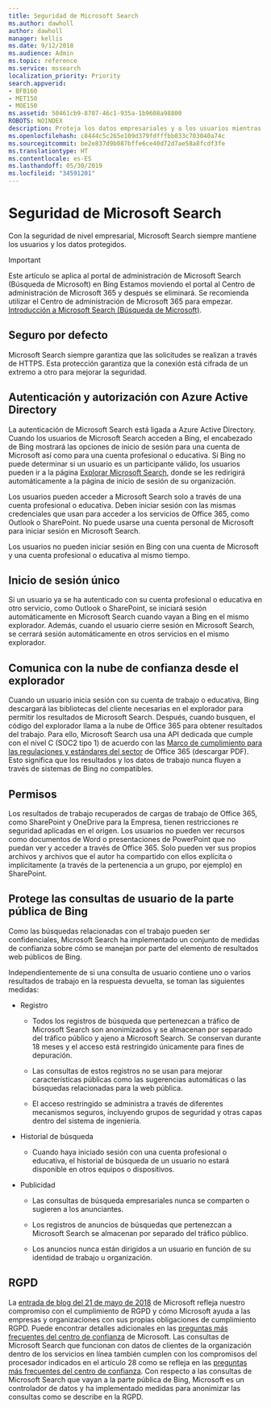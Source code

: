 ```yaml
---
title: Seguridad de Microsoft Search
ms.author: dawholl
author: dawholl
manager: kellis
ms.date: 9/12/2018
ms.audience: Admin
ms.topic: reference
ms.service: mssearch
localization_priority: Priority
search.appverid:
- BFB160
- MET150
- MOE150
ms.assetid: 50461cb9-8707-46c1-935a-1b9608a98800
ROBOTS: NOINDEX
description: Proteja los datos empresariales y a los usuarios mientras proporciona información a los usuarios autorizados con Microsoft Search
ms.openlocfilehash: c8444c5c265e109d379fdfffbb033c703040a74c
ms.sourcegitcommit: be2e837d9b087bffe6ce40d72d7ae58a8fcdf3fe
ms.translationtype: HT
ms.contentlocale: es-ES
ms.lasthandoff: 05/30/2019
ms.locfileid: "34591201"
---
```

# <a name="security-for-microsoft-search"></a>Seguridad de Microsoft Search

Con la seguridad de nivel empresarial, Microsoft Search siempre mantiene los usuarios y los datos protegidos.

> [!IMPORTANT]
> Este artículo se aplica al portal de administración de Microsoft Search (Búsqueda de Microsoft) en Bing Estamos moviendo el portal al Centro de administración de Microsoft 365 y después se eliminará. Se recomienda utilizar el Centro de administración de Microsoft 365 para empezar. [Introducción a Microsoft Search (Búsqueda de Microsoft)](overview-microsoft-search.md).
  
## <a name="secure-by-default"></a>Seguro por defecto

Microsoft Search siempre garantiza que las solicitudes se realizan a través de HTTPS. Esta protección garantiza que la conexión está cifrada de un extremo a otro para mejorar la seguridad.
  
## <a name="authentication-and-authorization-with-azure-active-directory"></a>Autenticación y autorización con Azure Active Directory

La autenticación de Microsoft Search está ligada a Azure Active Directory. Cuando los usuarios de Microsoft Search acceden a Bing, el encabezado de Bing mostrará las opciones de inicio de sesión para una cuenta de Microsoft así como para una cuenta profesional o educativa. Si Bing no puede determinar si un usuario es un participante válido, los usuarios pueden ir a la página [Explorar Microsoft Search](https://www.bing.com/business/explore), donde se les redirigirá automáticamente a la página de inicio de sesión de su organización. 
  
Los usuarios pueden acceder a Microsoft Search solo a través de una cuenta profesional o educativa. Deben iniciar sesión con las mismas credenciales que usan para acceder a los servicios de Office 365, como Outlook o SharePoint. No puede usarse una cuenta personal de Microsoft para iniciar sesión en Microsoft Search.
  
Los usuarios no pueden iniciar sesión en Bing con una cuenta de Microsoft y una cuenta profesional o educativa al mismo tiempo.
  
## <a name="single-sign-on"></a>Inicio de sesión único

Si un usuario ya se ha autenticado con su cuenta profesional o educativa en otro servicio, como Outlook o SharePoint, se iniciará sesión automáticamente en Microsoft Search cuando vayan a Bing en el mismo explorador. Además, cuando el usuario cierre sesión en Microsoft Search, se cerrará sesión automáticamente en otros servicios en el mismo explorador.
  
## <a name="communicates-with-the-trusted-cloud-from-the-browser"></a>Comunica con la nube de confianza desde el explorador

Cuando un usuario inicia sesión con su cuenta de trabajo o educativa, Bing descargará las bibliotecas del cliente necesarias en el explorador para permitir los resultados de Microsoft Search. Después, cuando busquen, el código del explorador llama a la nube de Office 365 para obtener resultados del trabajo. Para ello, Microsoft Search usa una API dedicada que cumple con el nivel C (SOC2 tipo 1) de acuerdo con las [Marco de cumplimiento para las regulaciones y estándares del sector](https://download.microsoft.com/download/B/2/7/B27B3EF3-8849-4C18-8BA4-5AD755728620/Compliance%20Framework_customer%20guidance.pdf) de Office 365 (descargar PDF). Esto significa que los resultados y los datos de trabajo nunca fluyen a través de sistemas de Bing no compatibles. 
  
## <a name="permissions"></a>Permisos

Los resultados de trabajo recuperados de cargas de trabajo de Office 365, como SharePoint y OneDrive para la Empresa, tienen restricciones re seguridad aplicadas en el origen. Los usuarios no pueden ver recursos como documentos de Word o presentaciones de PowerPoint que no puedan ver y acceder a través de Office 365. Solo pueden ver sus propios archivos y archivos que el autor ha compartido con ellos explícita o implícitamente (a través de la pertenencia a un grupo, por ejemplo) en SharePoint.
  
## <a name="protects-user-queries-from-the-public-portion-of-bing"></a>Protege las consultas de usuario de la parte pública de Bing

Como las búsquedas relacionadas con el trabajo pueden ser confidenciales, Microsoft Search ha implementado un conjunto de medidas de confianza sobre cómo se manejan por parte del elemento de resultados web públicos de Bing.
  
Independientemente de si una consulta de usuario contiene uno o varios resultados de trabajo en la respuesta devuelta, se toman las siguientes medidas:
  
- Registro
    
  - Todos los registros de búsqueda que pertenezcan a tráfico de Microsoft Search son anonimizados y se almacenan por separado del tráfico público y ajeno a Microsoft Search. Se conservan durante 18 meses y el acceso está restringido únicamente para fines de depuración.
    
  - Las consultas de estos registros no se usan para mejorar características públicas como las sugerencias automáticas o las búsquedas relacionadas para la web pública.
    
  - El acceso restringido se administra a través de diferentes mecanismos seguros, incluyendo grupos de seguridad y otras capas dentro del sistema de ingeniería.
    
- Historial de búsqueda
    
  - Cuando haya iniciado sesión con una cuenta profesional o educativa, el historial de búsqueda de un usuario no estará disponible en otros equipos o dispositivos.
    
- Publicidad
    
  - Las consultas de búsqueda empresariales nunca se comparten o sugieren a los anunciantes.
    
  - Los registros de anuncios de búsquedas que pertenezcan a Microsoft Search se almacenan por separado del tráfico público.
    
  - Los anuncios nunca están dirigidos a un usuario en función de su identidad de trabajo u organización.
    
## <a name="gdpr"></a>RGPD

La [entrada de blog del 21 de mayo de 2018](https://blogs.microsoft.com/on-the-issues/2018/05/21/microsofts-commitment-to-gdpr-privacy-and-putting-customers-in-control-of-their-own-data/) de Microsoft refleja nuestro compromiso con el cumplimiento de RGPD y cómo Microsoft ayuda a las empresas y organizaciones con sus propias obligaciones de cumplimiento RGPD. Puede encontrar detalles adicionales en las [preguntas más frecuentes del centro de confianza](https://www.microsoft.com/en-us/trustcenter/privacy/gdpr/gdpr-faqs) de Microsoft. Las consultas de Microsoft Search que funcionan con datos de clientes de la organización dentro de los servicios en línea también cumplen con los compromisos del procesador indicados en el artículo 28 como se refleja en las [preguntas más frecuentes del centro de confianza](https://www.microsoft.com/en-us/trustcenter/privacy/gdpr/gdpr-faqs). Con respecto a las consultas de Microsoft Search que vayan a la parte pública de Bing, Microsoft es un controlador de datos y ha implementado medidas para anonimizar las consultas como se describe en la RGPD.


